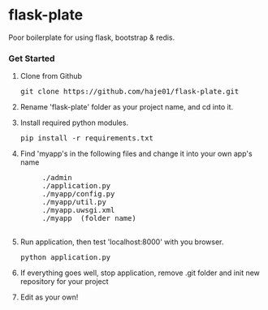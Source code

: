 flask-plate
===========

Poor boilerplate for using flask, bootstrap &amp; redis.

### Get Started

1. Clone from Github
    <pre>git clone https://github.com/haje01/flask-plate.git</pre>

1. Rename 'flask-plate' folder as your project name, and cd into it.

1. Install required python modules.
    <pre>pip install -r requirements.txt</pre>

1. Find 'myapp's in the following files and change it into your own app's name
    <pre>
        ./admin
        ./application.py
        ./myapp/config.py
        ./myapp/util.py
        ./myapp.uwsgi.xml
        ./myapp  (folder name)
    </pre>

1. Run application, then test 'localhost:8000' with you browser.
    <pre>python application.py</pre>

1. If everything goes well, stop application, remove .git folder and init new repository for your project

1. Edit as your own!

